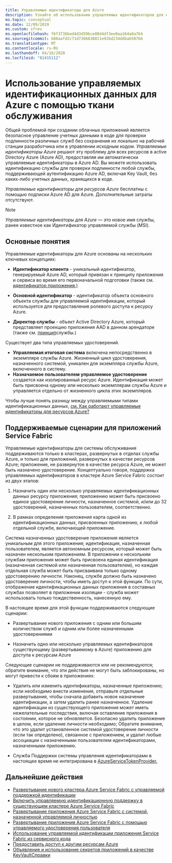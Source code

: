```yaml
---
title: Управляемые идентификаторы для Azure
description: Узнайте об использовании управляемых идентификаторов для Azure с помощью service Fabric.
ms.topic: conceptual
ms.date: 12/09/2019
ms.custom: sfrev
ms.openlocfilehash: f6f3736bed4d3d59bce08d4df3ee0aa164a0a764
ms.sourcegitcommit: b80aafd2c71d7366838811e92bd234ddbab507b6
ms.translationtype: MT
ms.contentlocale: ru-RU
ms.lasthandoff: 04/16/2020
ms.locfileid: "81415112"
---
```

# <a name="using-managed-identities-for-azure-with-service-fabric"></a>Использование управляемых идентификационных данных для Azure с помощью ткани обслуживания

Общей проблемой при создании облачных приложений является безопасное управление учетных данными в коде для проверки подлинности различных служб без сохранения их локально на рабочей станции разработчика или в управлении исходным кодом. *Управляемые идентификаторы Azure* решают эту проблему для всех ресурсов в active Directory Azure (Azure AD), предоставляя им автоматически управляемые идентификаторы в Azure AD. Вы можете использовать идентификацию службы для проверки подлинности любой службы, поддерживающей аутентификацию Azure AD, включая Key Vault, без каких-либо учетных данных, хранящихся в коде.

*Управляемые идентификаторы для ресурсов Azure* бесплатны с помощью подписки Azure AD для Azure. Дополнительные затраты отсутствуют.

> [!NOTE]
> *Управляемые идентификаторы для Azure* — это новое имя службы, ранее известное как Идентификатор управляемой службы (MSI).

## <a name="concepts"></a>Основные понятия

Управляемые идентификаторы для Azure основаны на нескольких ключевых концепциях:

- **Идентификатор клиента** - уникальный идентификатор, генерируемый Azure AD, который привязан к принципу приложения и сервиса во время его первоначальной подготовки (также см. [идентификатор приложения.)](/azure/active-directory/develop/developer-glossary#application-id-client-id)

- **Основной идентификатор** - идентификатор объекта основного объекта службы для управляемой идентификации, который используется для предоставления ролевого доступа к ресурсу Azure.

- **Директор службы** - объект Active Directory Azure, который представляет проекцию приложения AAD в данном арендаторе (также см. [принцип](../active-directory/develop/developer-glossary.md#service-principal-object)службы.)

Существует два типа управляемых удостоверений.

- **Управляемая итоговая система** включена непосредственно в экземпляре службы Azure.  Жизненный цикл удостоверения, назначенного системой, уникален для экземпляра службы Azure, включенного в систему.
- **Назначаемое пользователем управляемое удостоверение** создается как изолированный ресурс Azure. Идентификация может быть присвоена одному или несколько экземплярам службы Azure и управляется отдельно от жизненного цикла этих экземпляров.

Чтобы лучше понять разницу между управляемыми типами идентификационных данных, [см. Как работают управляемые идентификаторы для ресурсов Azure?](../active-directory/managed-identities-azure-resources/overview.md#how-does-the-managed-identities-for-azure-resources-work)

## <a name="supported-scenarios-for-service-fabric-applications"></a>Поддерживаемые сценарии для приложений Service Fabric

Управляемые идентификаторы для системы обслуживания поддерживаются только в кластерах, развернутых в отделах службы Azure, и только для приложений, развернутых в качестве ресурсов Azure; приложение, не развернутое в качестве ресурса Azure, не может быть назначено удостоверение. Концептуально говоря, поддержка управляемых идентификаторов в кластере Azure Service Fabric состоит из двух этапов:

1. Назначить один или несколько управляемых идентификационных данных ресурсу приложения; приложению может быть присвоено единое удостоверение личности, назначенное системой, и/или до 32 удостоверений, назначенных пользователем, соответственно.

2. В рамках определения приложения карта одной из идентификационных данных, присвоенных приложению, к любой отдельной службе, включающей приложение.

Система назначенных удостоверение приложения является уникальным для этого приложения; идентификация, назначенная пользователем, является автономным ресурсом, который может быть назначен нескольким приложениям. В приложении к нескольким службам приложения может быть присвоена единая идентификация (назначенная системой или назначенная пользователем), но каждая отдельная служба может быть присваивана только одному удостоверению личности. Наконец, службе должно быть назначено удостоверение личности, чтобы иметь доступ к этой функции. По сути, отображение идентификационных данных приложения в составных службах позволяет в приложении изоляции - служба может использовать только тождественность, нанесенную ему.  

В настоящее время для этой функции поддерживаются следующие сценарии:

- Развертывание нового приложения с одним или большим количеством служб и одним или более назначенными удостоверениями

- Назначить одно или несколько управляемых идентификаторов существующему (развертываемому в Azure) приложению для доступа к ресурсам Azure

Следующие сценарии не поддерживаются или не рекомендуются; обратите внимание, что эти действия не могут быть заблокированы, но могут привести к сбоям в приложениях:

- Удалить или изменить идентификаторы, назначенные приложению; если необходимо внести изменения, отправьте отдельные развертывания, чтобы сначала добавить новое назначение идентификации, а затем удалить ранее назначенное. Удаление идентификации из существующего приложения может иметь нежелательные последствия, включая оставление приложения в состоянии, которое не обновляется. Безопасно удалить приложение в целом, если удаление личности необходимо; Обратите внимание, что это удалит установленное системой удостоверение личности (если так определено), связанное с приложением, и удалит любые ассоциации с назначенными пользователем идентификаторами, назначенными приложению.

- Служба Поддержки системы управления идентификаторами в настоящее время не интегрирована в [AzureServiceTokenProvider.](../key-vault/service-to-service-authentication.md)

## <a name="next-steps"></a>Дальнейшие действия

- [Развертывание нового кластера Azure Service Fabric с управляемой поддержкой идентификации](./configure-new-azure-service-fabric-enable-managed-identity.md)
- [Включить управляемую идентификационную поддержку в существующем кластере Azure Service Fabric](./configure-existing-cluster-enable-managed-identity-token-service.md)
- [Развертывание приложения Azure Service Fabric с системой, назначенной управляемой личностью](./how-to-deploy-service-fabric-application-system-assigned-managed-identity.md)
- [Развертывание приложения Azure Service Fabric с помощью управляемого удостоверения пользователя](./how-to-deploy-service-fabric-application-user-assigned-managed-identity.md)
- [Использование управляемой идентификации приложения Service Fabric из сервисного кода](./how-to-managed-identity-service-fabric-app-code.md)
- [Предоставить доступ к другим ресурсам Azure](./how-to-grant-access-other-resources.md)
- [Объявление и использование секретов приложений в качестве KeyVaultСправки](./service-fabric-keyvault-references.md)
